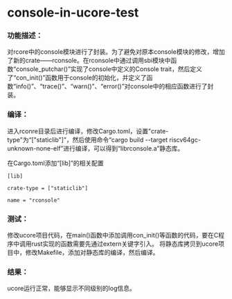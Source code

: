 # console-in-ucore-test

### 功能描述：
对rcore中的console模块进行了封装。为了避免对原本console模块的修改，增加了新的crate——rconsole。在rconsole中通过调用sbi模块中函数“console_putchar()”实现了console中定义的Console trait，然后定义了“con_init()”函数用于console的初始化，并定义了函数“info()”、“trace()”、“warn()”、“error()”对console中的相应函数进行了封装。

### 编译：
进入rconre目录后进行编译，修改Cargo.toml，设置"crate-type"为“["staticlib"]”，然后使用命令“cargo build --target riscv64gc-unknown-none-elf”进行编译，可以得到“librconsole.a”静态库。

在Cargo.toml添加“[lib]”的相关配置

```
[lib]

crate-type = ["staticlib"]

name = "rconsole"

```

### 测试：
修改ucore项目代码，在main()函数中添加调用con_init()等函数的代码，要在C程序中调用rust实现的函数需要先通过extern关键字引入。
将静态库拷贝到ucore项目中，修改Makefile，添加对静态库的编译，然后编译。

### 结果：
ucore运行正常，能够显示不同级别的log信息。

